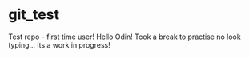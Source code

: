# git_test

Test repo - first time user!
Hello Odin!
Took a break to practise no look typing... its a work in progress!
